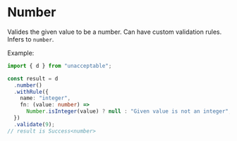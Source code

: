 # Number

Valides the given value to be a number. Can have custom validation rules.
Infers to `number`.

Example:

```ts
import { d } from "unacceptable";

const result = d
  .number()
  .withRule({
    name: "integer",
    fn: (value: number) =>
      Number.isInteger(value) ? null : "Given value is not an integer",
  })
  .validate(9);
// result is Success<number>
```
